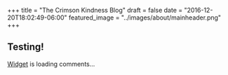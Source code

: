 +++
title = "The Crimson Kindness Blog"
draft = false
date = "2016-12-20T18:02:49-06:00"
featured_image = "../images/about/mainheader.png"
+++

## Testing!

<!-- begin wwww.htmlcommentbox.com -->
 <div id="HCB_comment_box"><a href="http://www.htmlcommentbox.com">Widget</a> is loading comments...</div>
 <link rel="stylesheet" type="text/css" href="https://www.htmlcommentbox.com/static/skins/bootstrap/twitter-bootstrap.css?v=0" />
 <script type="text/javascript" id="hcb"> /*<!--*/ if(!window.hcb_user){hcb_user={};} (function(){var s=document.createElement("script"), l=hcb_user.PAGE || (""+window.location).replace(/'/g,"%27"), h="https://www.htmlcommentbox.com";s.setAttribute("type","text/javascript");s.setAttribute("src", h+"/jread?page="+encodeURIComponent(l).replace("+","%2B")+"&mod=%241%24wq1rdBcg%248dCXxPU8h.kBW0zKaWehT0"+"&opts=16862&num=10&ts=1611628881373");if (typeof s!="undefined") document.getElementsByTagName("head")[0].appendChild(s);})(); /*-->*/ </script>
<!-- end www.htmlcommentbox.com -->